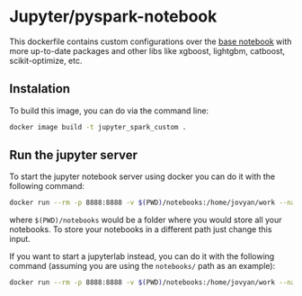 # Jupyter/pyspark-notebook

This dockerfile contains custom configurations over the [base notebook](https://github.com/jupyter/docker-stacks/tree/master/pyspark-notebook) with more up-to-date packages and other libs like xgboost, lightgbm, catboost, scikit-optimize, etc.

## Instalation

To build this image, you can do via the command line:

```bash
docker image build -t jupyter_spark_custom .
```

## Run the jupyter server

To start the jupyter notebook server using docker you can do it with the following command:

```bash
docker run --rm -p 8888:8888 -v $(PWD)/notebooks:/home/jovyan/work --name jupyter_pyspark jupyter_spark_custom
```

where `$(PWD)/notebooks` would be a folder where you would store all your notebooks. To store your notebooks in a different path just change this input.

If you want to start a jupyterlab instead, you can do it with the following command (assuming you are using the `notebooks/` path as an example):

```bash
docker run --rm -p 8888:8888 -v $(PWD)/notebooks:/home/jovyan/work --name jupyter_pyspark jupyter_spark_custom start.sh jupyter lab
```